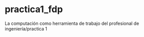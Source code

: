 # practica1_fdp
La computación como herramienta de trabajo del profesional de ingeniería/practica 1 
